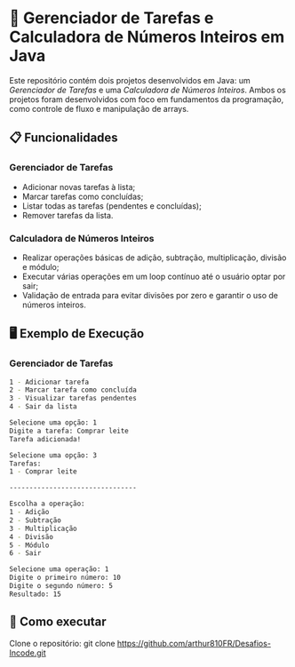 # 🚀 Gerenciador de Tarefas e Calculadora de Números Inteiros em Java

Este repositório contém dois projetos desenvolvidos em Java: um *Gerenciador de Tarefas* e uma *Calculadora de Números Inteiros*. Ambos os projetos foram desenvolvidos com foco em fundamentos da programação, como controle de fluxo e manipulação de arrays.

## 📋 Funcionalidades

### Gerenciador de Tarefas
- Adicionar novas tarefas à lista;
- Marcar tarefas como concluídas;
- Listar todas as tarefas (pendentes e concluídas);
- Remover tarefas da lista.

### Calculadora de Números Inteiros
- Realizar operações básicas de adição, subtração, multiplicação, divisão e módulo;
- Executar várias operações em um loop contínuo até o usuário optar por sair;
- Validação de entrada para evitar divisões por zero e garantir o uso de números inteiros.

## 🖥️ Exemplo de Execução

### Gerenciador de Tarefas

```bash
1 - Adicionar tarefa
2 - Marcar tarefa como concluída
3 - Visualizar tarefas pendentes
4 - Sair da lista

Selecione uma opção: 1
Digite a tarefa: Comprar leite
Tarefa adicionada!

Selecione uma opção: 3
Tarefas:
1 - Comprar leite

--------------------------------

Escolha a operação:
1 - Adição
2 - Subtração
3 - Multiplicação
4 - Divisão
5 - Módulo
6 - Sair

Selecione uma operação: 1
Digite o primeiro número: 10
Digite o segundo número: 5
Resultado: 15

```
## 🔧 Como executar 

Clone o repositório:
git clone https://github.com/arthur810FR/Desafios-Incode.git
